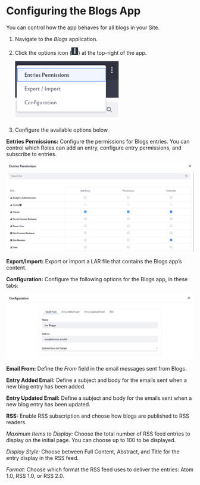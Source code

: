 # Configuring the Blogs App

You can control how the app behaves for all blogs in your Site. 

1. Navigate to the *Blogs* application.

1. Click the options icon (![Options icon](../../images/icon-options.png)) at the top-right of the app.

    ![Click on the options icon to configure.](configuring-the-blogs-app/images/01.png)

1. Configure the available options below. 

**Entries Permissions:** Configure the permissions for Blogs entries. You can control which Roles can add an entry, configure entry permissions, and subscribe to entries.

![Configure the entries permissions here.](configuring-the-blogs-app/images/02.png)

**Export/Import:** Export or import a LAR file that contains the Blogs app’s content.

**Configuration:** Configure the following options for the Blogs app, in these tabs:

![Configure blog options here.](configuring-the-blogs-app/images/04.png)

**Email From:** Define the *From* field in the email messages sent from Blogs.

**Entry Added Email:** Define a subject and body for the emails sent when a new blog entry has been added.

**Entry Updated Email:** Define a subject and body for the emails sent when a new blog entry has been updated.

**RSS:** Enable RSS subscription and choose how blogs are published to RSS readers. 

*Maximum Items to Display:* Choose the total number of RSS feed entries to display on the initial page. You can choose up to 100 to be displayed. 

*Display Style:* Choose between Full Content, Abstract, and Title for the entry display in the RSS feed. 

*Format:* Choose which format the RSS feed uses to deliver the entries: Atom 1.0, RSS 1.0, or RSS 2.0.

